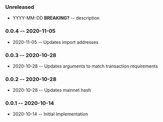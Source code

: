 ### Unreleased

- YYYY-MM-DD **BREAKING?** -- description

### 0.0.4 -- 2020-11-05

- 2020-11-05 -- Updates import addresses

### 0.0.3 -- 2020-10-28

- 2020-10-28 -- Updates arguments to match transaction requirements

### 0.0.2 -- 2020-10-28

- 2020-10-28 -- Updates mainnet hash

### 0.0.1 -- 2020-10-14

- 2020-10-14 -- Initial Implementation